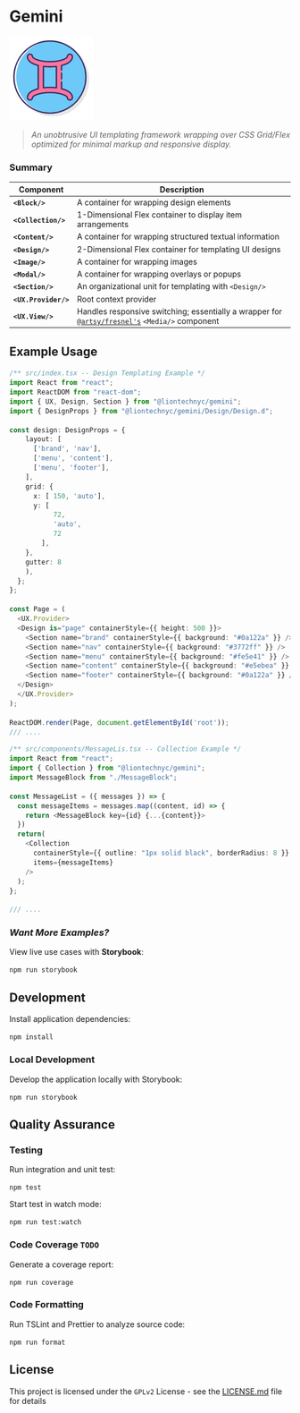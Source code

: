 # Gemini

![Gemini Logo](assets/logo.png)

> _An unobtrusive UI templating framework wrapping over CSS Grid/Flex optimized for minimal markup and responsive display._

### Summary

| Component            | Description                                                                                                                         |
| -------------------- | ----------------------------------------------------------------------------------------------------------------------------------- |
| **`<Block/>`**       | A container for wrapping design elements                                                                                            |
| **`<Collection/>`**  | 1-Dimensional Flex container to display item arrangements                                                                           |
| **`<Content/>`**     | A container for wrapping structured textual information                                                                             |
| **`<Design/>`**      | 2-Dimensional Flex container for templating UI designs                                                                              |
| **`<Image/>`**       | A container for wrapping images                                                                                                     |
| **`<Modal/>`**       | A container for wrapping overlays or popups                                                                                         |
| **`<Section/>`**     | An organizational unit for templating with `<Design/>`                                                                              |
| **`<UX.Provider/>`** | Root context provider                                                                                                               |
| **`<UX.View/>`**     | Handles responsive switching; essentially a wrapper for [`@artsy/fresnel's`](https://github.com/artsy/fresnel) `<Media/>` component |

## Example Usage

```typescript
/** src/index.tsx -- Design Templating Example */
import React from "react";
import ReactDOM from "react-dom";
import { UX, Design, Section } from "@liontechnyc/gemini";
import { DesignProps } from "@liontechnyc/gemini/Design/Design.d";

const design: DesignProps = {
    layout: [
      ['brand', 'nav'],
      ['menu', 'content'],
      ['menu', 'footer'],
    ],
    grid: {
      x: [ 150, 'auto'],
      y: [
           72, 
           'auto', 
           72
        ],
    },
    gutter: 8
    ),
  };
};

const Page = (
  <UX.Provider>
  <Design is="page" containerStyle={{ height: 500 }}>
    <Section name="brand" containerStyle={{ background: "#0a122a" }} />
    <Section name="nav" containerStyle={{ background: "#3772ff" }} />
    <Section name="menu" containerStyle={{ background: "#fe5e41" }} />
    <Section name="content" containerStyle={{ background: "#e5ebea" }} />
    <Section name="footer" containerStyle={{ background: "#0a122a" }} />
  </Design>
  </UX.Provider>
);

ReactDOM.render(Page, document.getElementById('root'));
/// ....
```

```typescript
/** src/components/MessageLis.tsx -- Collection Example */
import React from "react";
import { Collection } from "@liontechnyc/gemini";
import MessageBlock from "./MessageBlock";

const MessageList = ({ messages }) => {
  const messageItems = messages.map((content, id) => {
    return <MessageBlock key={id} {...{content}}>
  })
  return(
    <Collection
      containerStyle={{ outline: "1px solid black", borderRadius: 8 }}
      items={messageItems}
    />
  );
};

/// ....
```

### *Want More Examples?*

View live use cases with **Storybook**:

`npm run storybook`


## Development

Install application dependencies:

`npm install`

### Local Development

Develop the application locally with Storybook:

`npm run storybook`

## Quality Assurance

### Testing

Run integration and unit test:

`npm test`

Start test in watch mode:

`npm run test:watch`

### Code Coverage `TODO`

Generate a coverage report:

`npm run coverage`

### Code Formatting

Run TSLint and Prettier to analyze source code:

`npm run format`

## License

This project is licensed under the `GPLv2` License - see the [LICENSE.md](LICENSE.md) file for details
